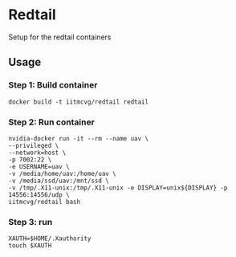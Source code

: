 # Redtail

Setup for the redtail containers

## Usage

### Step 1: Build container

```
docker build -t iitmcvg/redtail redtail
```

### Step 2: Run container

```
nvidia-docker run -it --rm --name uav \
--privileged \
--network=host \
-p 7002:22 \
-e USERNAME=uav \
-v /media/home/uav:/home/uav \
-v /media/ssd/uav:/mnt/ssd \
-v /tmp/.X11-unix:/tmp/.X11-unix -e DISPLAY=unix${DISPLAY} -p 14556:14556/udp \
iitmcvg/redtail bash
```

### Step 3: run

```
XAUTH=$HOME/.Xauthority
touch $XAUTH
```


